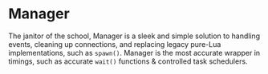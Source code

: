 # Manager

The janitor of the school, Manager is a sleek and simple solution to handling events, cleaning up connections, and replacing legacy pure-Lua implementations, such as `spawn()`. Manager is the most accurate wrapper in timings, such as accurate `wait()` functions & controlled task schedulers.